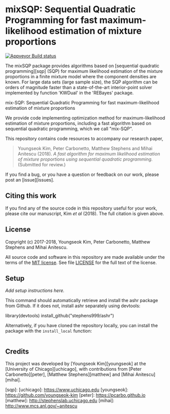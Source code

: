 # mixSQP: Sequential Quadratic Programming for fast maximum-likelihood estimation of mixture proportions

[![Appveyor Build status](https://ci.appveyor.com/api/projects/status/b7cp8eo5e7ikid0i?svg=true)](https://ci.appveyor.com/project/pcarbo/mixsqp)

The mixSQP package provides algorithms based on
[sequential quadratic programming][sqp] (SQP) for maximum likelihood
estimation of the mixture proportions in a finite mixture model
    where the component densities are known. For large data sets
    (large sample size), the SQP algorithm can be orders of magnitude
    faster than a state-of-the-art interior-point solver implemented
    by function 'KWDual' in the 'REBayes' package.

mix-SQP: Sequential Quadratic Programming for fast maximum-likelihood
estimation of mixture proportions

We provide code implementing optimization method for
maximum-likelihood estimation of mixture proportions, including a fast
algorithm based on sequential quadratic programming, which we call
"mix-SQP".

This repository contains code resources to accompany our research
paper,

> Youngseok Kim, Peter Carbonetto, Matthew Stephens and Mihai Anitescu
> (2018). *A fast algorithm for maximum likelihood estimation of
> mixture proportions using sequential quadratic programming.*
> (Submitted for review.)

If you find a bug, or you have a question or feedback on our work,
please post an [issue][issues].

## Citing this work

If you find any of the source code in this repository useful for your
work, please cite our manuscript, Kim *et al* (2018). The full
citation is given above.

## License

Copyright (c) 2017-2018, Youngseok Kim, Peter Carbonetto, Matthew
Stephens and Mihai Anitescu.

All source code and software in this repository are made available
under the terms of the
[MIT license](https://opensource.org/licenses/mit-license.html). See
file [LICENSE](LICENSE) for the full text of the license.

## Setup

*Add setup instructions here.*

This command should automatically retrieve and install the ashr package from Github. If it does not, install ashr separately using devtools:

library(devtools)
install_github("stephens999/ashr")

Alternatively, if you have cloned the repository locally, you can
install the package with the `install_local` function:

```R

```

## Credits

This project was developed by [Youngseok Kim][youngseok] at the
[University of Chicago][uchicago], with contributions from
[Peter Carbonetto][peter], [Matthew Stephens][matthew] and
[Mihai Anitescu][mihai].

[sqp]:
[uchicago]: https://www.uchicago.edu
[youngseok]: https://github.com/youngseok-kim
[peter]: https://pcarbo.github.io
[matthew]: http://stephenslab.uchicago.edu
[mihai]: http://www.mcs.anl.gov/~anitescu
